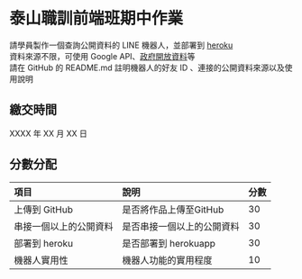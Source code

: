 # 泰山職訓前端班期中作業
請學員製作⼀個查詢公開資料的 LINE 機器⼈，並部署到 [heroku](https://www.heroku.com/)  
資料來源不限，可使⽤ Google API、[政府開放資料](https://data.gov.tw/)等  
請在 GitHub 的 README.md 註明機器⼈的好友 ID 、連接的公開資料來源以及使⽤說明  

## 繳交時間
XXXX 年 XX 月 XX 日

## 分數分配
|項⽬|說明|分數|
|:---|:---|:---|
|上傳到 GitHub|是否將作品上傳⾄GitHub|30|
|串接⼀個以上的公開資料|是否串接⼀個以上的公開資料|30|
|部署到 heroku|是否部署到 herokuapp|30|
|機器⼈實⽤性|機器⼈功能的實⽤程度|10|

